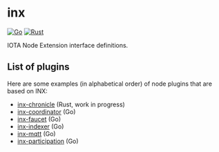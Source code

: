 # inx

[![Go](https://github.com/iotaledger/inx/actions/workflows/go.yml/badge.svg)](https://github.com/iotaledger/inx/actions/workflows/go.yml)
[![Rust](https://github.com/iotaledger/inx/actions/workflows/rust.yml/badge.svg)](https://github.com/iotaledger/inx/actions/workflows/rust.yml)

IOTA Node Extension interface definitions.

## List of plugins

Here are some examples (in alphabetical order) of node plugins that are based on INX:

* [inx-chronicle](https://github.com/iotaledger/inx-chronicle) (Rust, work in progress)
* [inx-coordinator](https://github.com/gohornet/inx-coordinator) (Go)
* [inx-faucet](https://github.com/gohornet/inx-faucet) (Go)
* [inx-indexer](https://github.com/gohornet/inx-indexer) (Go)
* [inx-mqtt](https://github.com/gohornet/inx-mqtt) (Go)
* [inx-participation](https://github.com/gohornet/inx-participation) (Go)
